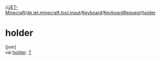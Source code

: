 //[JET-Minecraft](../../../../index.md)/[de.jet.minecraft.tool.input](../../index.md)/[Keyboard](../index.md)/[KeyboardRequest](index.md)/[holder](holder.md)

# holder

[jvm]\
val [holder](holder.md): [T](index.md)
